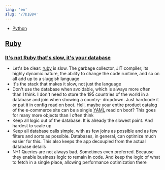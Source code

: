```yaml
---
lang: 'en'
slug: '/7D1B84'
---
```


- [Python](./../.././docs/pages/Python.md)

## [Ruby](./../.././docs/pages/Ruby.md)

### [It's not Ruby that's slow, it's your database](https://berk.es/2022/08/09/ruby-slow-database-slow/)

- Let's be clear: [ruby](./../.././docs/pages/Ruby.md) is slow. The garbage collector, JIT compiler, its highly dynamic nature, the ability to change the code runtime, and so on all add up to a sluggish language
- It's the stack that makes it slow, not just the language
- Don't use the database when avoidable, which is always more often than I think. I don't need to store the 195 countries of the world in a database and join when showing a country- dropdown. Just hardcode it or put it in config read on boot. Hell, maybe your entire product catalog of the e-commerce site can be a single [YAML](./../.././docs/pages/YAML.md) read on boot? This goes for many more objects than I often think
- Keep all logic out of the database. It is already the slowest point. And hardest to scale up
- Keep all database calls simple, with as few joins as possible and as few filters and sorts as possible. Databases, in general, can optimize much easier for this. This also keeps the app decoupled from the actual database details
- N+1 Queries are not always bad. Sometimes even preferred. Because they enable business logic to remain in code. And keep the logic of what to fetch in a single place, allowing performance optimization there

<head>
  <html lang="en-US"/>
</head>
